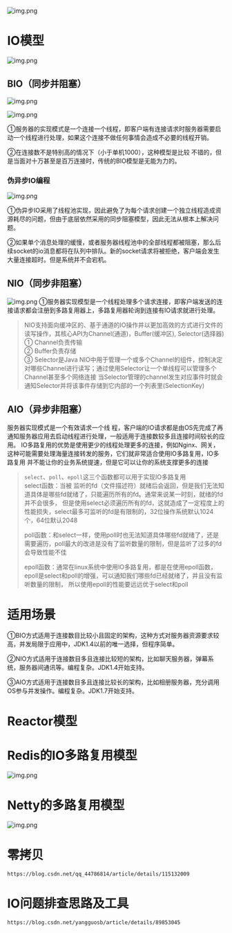 ![img.png](images/IO流.png)

# IO模型
![img.png](images/IO模型示意图.png)

## BIO（同步并阻塞）
![img.png](images/BIO模型示意图.png)

![img.png](images/BIO工作机制.png)

①服务器的实现模式是一个连接一个线程，即客户端有连接请求时服务器需要启动一个线程进行处理，如果这个连接不做任何事情会造成不必要的线程开销。

②在连接数不是特别高的情况下（小于单机1000），这种模型是比较 不错的，但是当面对十万甚至是百万连接时，传统的BIO模型是无能为力的。

### 伪异步IO编程

![img.png](images/伪异步IO编程.png)

①伪异步IO采用了线程池实现，因此避免了为每个请求创建一个独立线程造成资源耗尽的问题，但由于底层依然采用的同步阻塞模型，因此无法从根本上解决问题。

②如果单个消息处理的缓慢，或者服务器线程池中的全部线程都被阻塞，那么后续socket的io消息都将在队列中排队。新的socket请求将被拒绝，客户端会发生大量连接超时。但是系统并不会宕机。

## NIO（同步非阻塞）

![img.png](images/NIO模型示意图.png)
①服务器实现模型是一个线程处理多个请求连接，即客户端发送的连接请求都会注册到多路复用器上，多路复用器轮询到连接有IO请求就进行处理。

> NIO支持面向缓冲区的、基于通道的IO操作并以更加高效的方式进行文件的读写操作，其核心API为Channel(通道)，Buffer(缓冲区), Selector(选择器)  
> ① Channel负责传输  
> ② Buffer负责存储  
> ③ Selector是Java NIO中用于管理一个或多个Channel的组件，控制决定对哪些Channel进行读写；通过使用Selector让一个单线程可以管理多个Channel甚至多个网络连接
> 当Selector管理的channel发生对应事件时就会通知Selector并将该事件存储到它内部的一个列表里(SelectionKey)

## AIO（异步非阻塞）

服务器实现模式是一个有效请求一个线 程，客户端的IO请求都是由OS先完成了再通知服务器应用去启动线程进行处理，一般适用于连接数较多且连接时间较长的应用。
IO多路复用的优势是使用更少的线程处理更多的连接，例如Nginx、网关，这种可能需要处理海量连接转发的服务，它们就非常适合使用IO多路复用，IO多路复用
并不能让你的业务系统提速，但是它可以让你的系统支撑更多的连接

> ```select```、```poll```、```epoll```这三个函数都可以用于实现IO多路复用  
> select函数：当被 监听的fd（文件描述符）就绪后会返回，但是我们无法知道具体是哪些fd就绪了，只能遍历所有的fd。通常来说某一时刻，就绪的fd并不会很多，
> 但是使用select必须遍历所有的fd，这就造成了一定程度上的性能损失，select最多可监听的fd是有限制的，32位操作系统默认1024个，64位默认2048  
>
> poll函数：和select一样，使用poll时也无法知道具体哪些fd就绪了，还是需要遍历，poll最大的改进是没有了监听数量的限制，但是监听了过多的fd会导致性能不佳  
>
> epoll函数：通常在linux系统中使用IO多路复用，都是在使用epoll函数，epoll是select和poll的增强，可以通知我们哪些fd已经就绪了，并且没有监听数量的限制，
> 所以使用epoll的性能要远远优于select和poll

# 适用场景

①BIO方式适用于连接数目比较小且固定的架构，这种方式对服务器资源要求较高，并发局限于应用中，JDK1.4以前的唯一选择，但程序简单。

②NIO方式适用于连接数目多且连接比较短的架构，比如聊天服务器，弹幕系统，服务器间通讯等。编程复杂。JDK1.4开始支持。

③AIO方式适用于连接数目多且连接比较长的架构，比如相册服务器，充分调用OS参与并发操作。编程复杂。JDK1.7开始支持。

# Reactor模型

# Redis的IO多路复用模型
![img.png](images/Redis的IO多路复用模型.png)

# Netty的多路复用模型
![img.png](images/Netty的多路复用模型.png)

# 零拷贝
```
https://blog.csdn.net/qq_44786814/article/details/115132009
```

# IO问题排查思路及工具
```
https://blog.csdn.net/yangguosb/article/details/89853045
```





